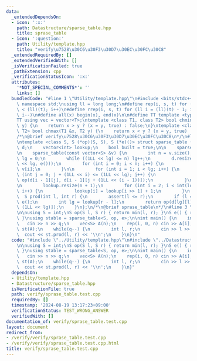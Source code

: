 ```yaml
---
data:
  _extendedDependsOn:
  - icon: ':x:'
    path: Datastructure/sparse_table.hpp
    title: sprase_table
  - icon: ':question:'
    path: Utility/template.hpp
    title: "verify\u7528\u30C6\u30F3\u30D7\u30EC\u30FC\u30C8"
  _extendedRequiredBy: []
  _extendedVerifiedWith: []
  _isVerificationFailed: true
  _pathExtension: cpp
  _verificationStatusIcon: ':x:'
  attributes:
    '*NOT_SPECIAL_COMMENTS*': ''
    links: []
  bundledCode: "#line 1 \"Utility/template.hpp\"\n#include <bits/stdc++.h>\nusing\
    \ namespace std;\nusing ll = long long;\n#define rep(i, s, t) for (ll i = s; i\
    \ < (ll)(t); i++)\n#define rrep(i, s, t) for (ll i = (ll)(t) - 1; i >= (ll)(s);\
    \ i--)\n#define all(x) begin(x), end(x)\n\n#define TT template <typename T>\n\
    TT using vec = vector<T>;\ntemplate <class T1, class T2> bool chmin(T1 &x, T2\
    \ y) {\n    return x > y ? (x = y, true) : false;\n}\ntemplate <class T1, class\
    \ T2> bool chmax(T1 &x, T2 y) {\n    return x < y ? (x = y, true) : false;\n}\n\
    /*\n@brief verify\u7528\u30C6\u30F3\u30D7\u30EC\u30FC\u30C8\n*/\n#line 1 \"Datastructure/sparse_table.hpp\"\
    \ntemplate <class S, S (*op)(S, S), S (*e)()> struct sparse_table {\n    vector<vector<S>>\
    \ d;\n    vector<int> lookup;\n    bool built = true;\n\n    sparse_table() {}\n\
    \n    sparse_table(const vector<S> &v) {\n        int n = v.size();\n        int\
    \ lg = 0;\n        while ((1LL << lg) <= n) lg++;\n        d.resize(lg, vector<S>(1LL\
    \ << lg, e()));\n        for (int i = 0; i < n; i++) {\n            d[0][i] =\
    \ v[i];\n        }\n\n        for (int i = 1; i < lg; i++) {\n            for\
    \ (int j = 0; j + (1LL << i) <= (1LL << lg); j++) {\n                d[i][j] =\
    \ op(d[i - 1][j], d[i - 1][j + (1LL << (i - 1))]);\n            }\n        }\n\
    \n        lookup.resize(n + 1);\n        for (int i = 2; i < int(lookup.size());\
    \ i++) {\n            lookup[i] = lookup[i >> 1] + 1;\n        }\n    }\n\n  \
    \  S prod(int l, int r) {\n        assert(l <= r);\n        if (l == r) return\
    \ e();\n        int lg = lookup[r - l];\n        return op(d[lg][l], d[lg][r -\
    \ (1LL << lg)]);\n    }\n};\n/*\n@brief sprase_table\n*/\n#line 3 \"verify/sprase_table.test.cpp\"\
    \n\nusing S = int;\nS op(S l, S r) { return min(l, r); }\nS e() { return INT_MAX;\
    \ }\nusing stable = sparse_table<S, op, e>;\n\nint main() {\n    int n, q;\n \
    \   cin >> n >> q;\n    vec<S> A(n);\n    rep(i, 0, n) cin >> A[i];\n    stable\
    \ st(A);\n    while(q--) {\n        int l, r;\n        cin >> l >> r;\n      \
    \  cout << st.prod(l, r) << '\\n';\n    }\n}\n"
  code: "#include \"../Utility/template.hpp\"\n#include \"../Datastructure/sparse_table.hpp\"\
    \n\nusing S = int;\nS op(S l, S r) { return min(l, r); }\nS e() { return INT_MAX;\
    \ }\nusing stable = sparse_table<S, op, e>;\n\nint main() {\n    int n, q;\n \
    \   cin >> n >> q;\n    vec<S> A(n);\n    rep(i, 0, n) cin >> A[i];\n    stable\
    \ st(A);\n    while(q--) {\n        int l, r;\n        cin >> l >> r;\n      \
    \  cout << st.prod(l, r) << '\\n';\n    }\n}"
  dependsOn:
  - Utility/template.hpp
  - Datastructure/sparse_table.hpp
  isVerificationFile: true
  path: verify/sprase_table.test.cpp
  requiredBy: []
  timestamp: '2024-08-19 13:17:23+09:00'
  verificationStatus: TEST_WRONG_ANSWER
  verifiedWith: []
documentation_of: verify/sprase_table.test.cpp
layout: document
redirect_from:
- /verify/verify/sprase_table.test.cpp
- /verify/verify/sprase_table.test.cpp.html
title: verify/sprase_table.test.cpp
---
```

